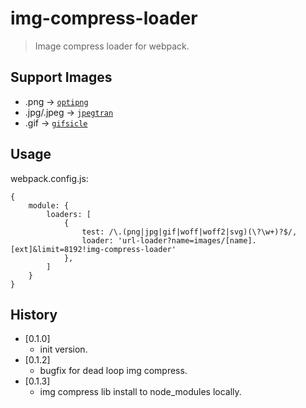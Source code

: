 # img-compress-loader

> Image compress loader for webpack.

## Support Images

- .png -> [`optipng`](https://www.npmjs.org/package/optipng-bin)
- .jpg/.jpeg -> [`jpegtran`](https://www.npmjs.com/package/jpegtran-bin)
- .gif -> [`gifsicle`](https://www.npmjs.com/package/gifsicle)

## Usage

webpack.config.js:

```
{
    module: {
        loaders: [
            {
                test: /\.(png|jpg|gif|woff|woff2|svg)(\?\w+)?$/,
                loader: 'url-loader?name=images/[name].[ext]&limit=8192!img-compress-loader'
            },
        ]
    }
}
```

## History

- [0.1.0]
	- init version.
- [0.1.2]
	- bugfix for dead loop img compress.
- [0.1.3]
	- img compress lib install to node_modules locally.